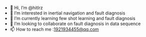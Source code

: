 - 👋 Hi, I’m @hitlrz
- 👀 I’m interested in inertial navigation and fault diagnosis
- 🌱 I’m currently learning few shot learning and fault diagnosis
- 💞️ I’m looking to collaborate on fault diagnosis in data sequence
- 📫 How to reach me :1921934455@qq.com

<!---
hitlrz/hitlrz is a ✨ special ✨ repository because its `README.md` (this file) appears on your GitHub profile.
You can click the Preview link to take a look at your changes.
--->
